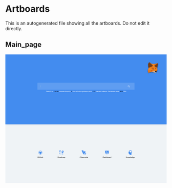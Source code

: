 # Artboards

This is an autogenerated file showing all the artboards. Do not edit it directly.

## Main_page

![Main_page](./.exportedArtboards/test/Main_page.png)


